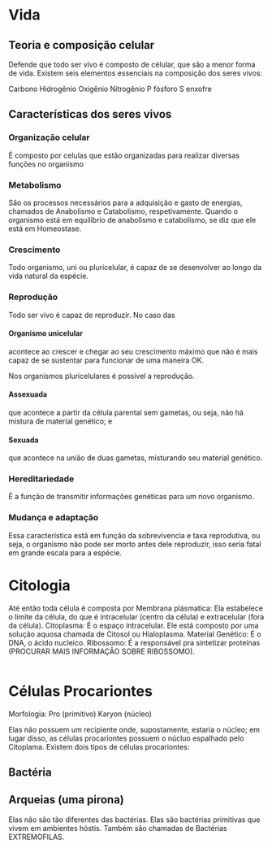 # Vida
## Teoria e composição celular
Defende que todo ser vivo é composto de célular, que são a menor forma de vida.
Existem seis elementos essenciais na composição dos seres vivos:
    
Carbono
Hidrogênio
Oxigênio
Nitrogênio
P fósforo
S enxofre

## Características dos seres vivos
### Organização celular
É composto por celulas que estão organizadas para realizar diversas funções no organismo
### Metabolismo
São os processos necessários para a adquisição e gasto de energias, chamados de Anabolismo e Catabolismo, respetivamente.
Quando o organismo está em equilíbrio de anabolismo e catabolismo, se diz que ele está em Homeostase.
### Crescimento
Todo organismo, uni ou pluricelular, é capaz de se desenvolver ao longo da vida natural da espécie.
### Reprodução
Todo ser vivo é capaz de reproduzir. No caso das
#### Organismo unicelular
acontece ao crescer e chegar ao seu crescimento máximo que não é mais capaz de se sustentar para funcionar de uma maneira OK. 

Nos organismos pluricelulares é possível a reprodução.
#### Assexuada
que acontece a partir da célula parental sem gametas, ou seja, não há mistura de material genético; e
#### Sexuada
que acontece na união de duas gametas, misturando seu material genético.
### Hereditariedade
É a função de transmitir informações genéticas para um novo organismo.
### Mudança e adaptação
Essa característica está em função da sobrevivencia e taxa reprodutiva, ou seja, o organismo não pode ser morto antes dele reproduzir, isso seria fatal em grande escala para a espécie.

# Citologia
Até então toda célula é composta por
Membrana plásmatica: Ela estabelece o limite da célula, do que é intracelular (centro da célula) e extracelular (fora da célula).
Citoplasma: É o espaço intracelular. Ele está composto por uma solução aquosa chamada de Citosol ou Hialoplasma.
Material Genético: É o DNA, o ácido nucleico.
Ribossomo: É a responsável pra sintetizar proteínas (PROCURAR MAIS INFORMAÇÃO SOBRE RIBOSSOMO).

<img scr="https://cdn.discordapp.com/attachments/296433972605353995/1033105117613920256/unknown.png">

# Células Procariontes

Morfologia: Pro (primitivo) Karyon (núcleo)

Elas não possuem um recipiente onde, supostamente, estaria o núcleo; em lugar disso, as células procariontes possuem o núcluo espalhado pelo Citoplama.
Existem dois tipos de células procariontes:

## Bactéria

## Arqueias (uma pirona)
Elas não são tão diferentes das bactérias. Elas são bactérias primitivas que vivem em ambientes hóstis. Também são chamadas de Bactérias EXTREMOFILAS.


